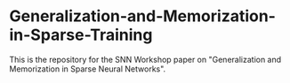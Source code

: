# Generalization-and-Memorization-in-Sparse-Training
This is the repository for the SNN Workshop paper on "Generalization and Memorization in Sparse Neural Networks".

